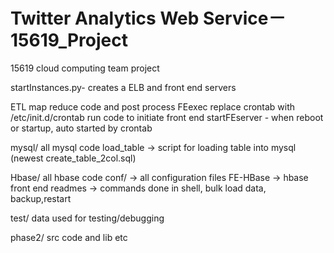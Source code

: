 # Twitter Analytics Web Service－15619_Project
15619 cloud computing team project

startInstances.py- creates a ELB and front end servers

ETL
	map reduce code and post process
FEexec
	replace crontab with /etc/init.d/crontab
	run code to initiate front end
	startFEserver - when reboot or startup, auto started by crontab

mysql/   all mysql code
	load_table -> script for loading table into mysql
	(newest create_table_2col.sql)

Hbase/   all hbase code
	conf/ -> all configuration files
	FE-HBase -> hbase front end
	readmes -> commands done in shell, bulk load data, backup,restart

test/
	data used for testing/debugging

phase2/
	src code and lib etc




